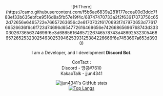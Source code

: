 <center>
![HiThere](https://camo.githubusercontent.com/f5b6ae6839a281f177ecea00d3ddc7f83ef33b635ebfce9516d8a5fb57e19f4c/68747470733a2f2f63617073756c652d72656e6465722e76657263656c2e6170702f6170693f747970653d7761766526636f6c6f723d74696d654772616469656e74266865696768743d3330302673656374696f6e3d68656164657226746578743d4869253230546865726525323025463025394625393125384226666f6e7453697a653d3930)

I am a Developer, and I development **Discord Bot**.

ConTact : <br>
Discord - 땅콩#7610 <br>
KakaoTalk - jjun4341

![jjun4341's GitHub stats](https://github-readme-stats.vercel.app/api?username=jjun4341&show_icons=true&theme=dark) <br>
[![Top Langs](https://github-readme-stats.vercel.app/api/top-langs/?username=jjun4341&layout=compact&theme=dark)](https://github.com/anuraghazra/github-readme-stats)
<center>
